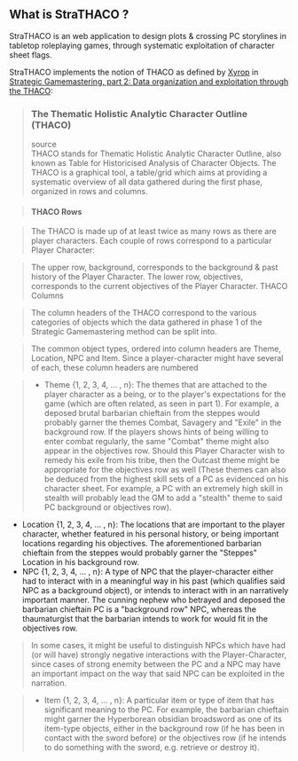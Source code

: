 ## What is StraTHACO ?

  StraTHACO is an web application to design plots & crossing PC storylines in tabletop roleplaying games, through systematic exploitation of character sheet flags.

  StraTHACO implements the notion of THACO as defined by [Xyrop](https://github.com/Xyrop) in [Strategic Gamemastering, part 2: Data organization and exploitation through the THACO](http://blog.xyrop.com/post/2014/08/29/Strategic-Gamemastering-part-2):

> ### The Thematic Holistic Analytic Character Outline (THACO)
> source  
> THACO stands for Thematic Holistic Analytic Character Outline, also known as Table for Historicised Analysis of Character Objects.
The THACO is a graphical tool, a table/grid which aims at providing a systematic overview of all data gathered during the first phase, organized in rows and columns.

> #### THACO Rows

> The THACO is made up of at least twice as many rows as there are player characters.
Each couple of rows correspond to a particular Player Character:

> The upper row, background, corresponds to the background & past history of the Player Character.
> The lower row, objectives, corresponds to the current objectives of the Player Character.
THACO Columns

> The column headers of the THACO correspond to the various categories of objects which the data gathered in phase 1 of the Strategic Gamemastering method can be split into.

> The common object types, ordered into column headers are Theme, Location, NPC and Item. Since a player-character might have several of each, these column headers are numbered

> - Theme {1, 2, 3, 4, ... , n}: The themes that are attached to the player character as a being, or to the player's expectations for the game (which are often related, as seen in part 1). For example, a deposed brutal barbarian chieftain from the steppes would probably garner the themes Combat, Savagery and "Exile" in the background row. If the players shows hints of being willing to enter combat regularly, the same "Combat" theme might also appear in the objectives row. Should this Player Character wish to remedy his exile from his tribe, then the Outcast theme might be appropriate for the objectives row as well (These themes can also be deduced from the highest skill sets of a PC as evidenced on his character sheet. For example, a PC with an extremely high skill in stealth will probably lead the GM to add a "stealth" theme to said PC background or objectives row).
- Location {1, 2, 3, 4, ... , n}: The locations that are important to the player character, whether featured in his personal history, or being important locations regarding his objectives. The aforementioned barbarian chieftain from the steppes would probably garner the "Steppes" Location in his background row.
- NPC {1, 2, 3, 4, ... , n}: A type of NPC that the player-character either had to interact with in a meaningful way in his past (which qualifies said NPC as a background object), or intends to interact with in an narratively important manner. The cunning nephew who betrayed and deposed the barbarian chieftain PC is a "background row" NPC, whereas the thaumaturgist that the barbarian intends to work for would fit in the objectives row.

> In some cases, it might be useful to distinguish NPCs which have had (or will have) strongly negative interactions with the Player-Character, since cases of strong enemity between the PC and a NPC may have an important impact on the way that said NPC can be exploited in the narration.

> - Item {1, 2, 3, 4, ... , n}: A particular item or type of item that has significant meaning to the PC. For example, the barbarian chieftain might garner the Hyperborean obsidian broadsword as one of its item-type objects, either in the background row (if he has been in contact with the sword before) or the objectives row (if he intends to do something with the sword, e.g. retrieve or destroy it).
